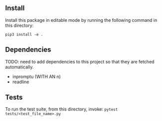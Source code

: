 ## Install

Install this package in editable mode by running the following command in this directory:
````
pip3 install -e .
````

## Dependencies

TODO: need to add dependencies to this project so that they are fetched automatically.

- inpromptu (WITH AN n)
- readline


## Tests
To run the test suite, from this directory, invoke: `pytest tests/<test_file_name>.py`
